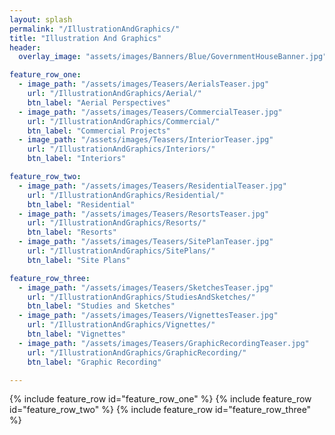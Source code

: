 ```yaml
---
layout: splash
permalink: "/IllustrationAndGraphics/"
title: "Illustration And Graphics"
header:
  overlay_image: "assets/images/Banners/Blue/GovernmentHouseBanner.jpg"

feature_row_one:
  - image_path: "/assets/images/Teasers/AerialsTeaser.jpg"
    url: "/IllustrationAndGraphics/Aerial/"
    btn_label: "Aerial Perspectives"
  - image_path: "/assets/images/Teasers/CommercialTeaser.jpg"
    url: "/IllustrationAndGraphics/Commercial/"
    btn_label: "Commercial Projects"
  - image_path: "/assets/images/Teasers/InteriorTeaser.jpg"
    url: "/IllustrationAndGraphics/Interiors/"
    btn_label: "Interiors"

feature_row_two:
  - image_path: "/assets/images/Teasers/ResidentialTeaser.jpg"
    url: "/IllustrationAndGraphics/Residential/"
    btn_label: "Residential"
  - image_path: "/assets/images/Teasers/ResortsTeaser.jpg"
    url: "/IllustrationAndGraphics/Resorts/"
    btn_label: "Resorts"
  - image_path: "/assets/images/Teasers/SitePlanTeaser.jpg"
    url: "/IllustrationAndGraphics/SitePlans/"
    btn_label: "Site Plans"

feature_row_three:
  - image_path: "/assets/images/Teasers/SketchesTeaser.jpg"
    url: "/IllustrationAndGraphics/StudiesAndSketches/"
    btn_label: "Studies and Sketches"
  - image_path: "/assets/images/Teasers/VignettesTeaser.jpg"
    url: "/IllustrationAndGraphics/Vignettes/"
    btn_label: "Vignettes"
  - image_path: "/assets/images/Teasers/GraphicRecordingTeaser.jpg"
    url: "/IllustrationAndGraphics/GraphicRecording/"
    btn_label: "Graphic Recording"

---
```


{% include feature_row id="feature_row_one" %}
{% include feature_row id="feature_row_two" %}
{% include feature_row id="feature_row_three" %}

